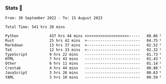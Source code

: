 ### Stats 👋
<!--START_SECTION:waka-->

```txt
From: 30 September 2022 - To: 15 August 2023

Total Time: 541 hrs 20 mins

Python              437 hrs 44 mins >>>>>>>>>>>>>>>>>>>>-----   80.86 %
Rust                25 hrs 42 mins  >------------------------   04.75 %
Markdown            13 hrs 37 mins  >------------------------   02.52 %
TeX                 12 hrs 33 mins  >------------------------   02.32 %
TypeScript          9 hrs 22 mins   -------------------------   01.73 %
HTML                7 hrs 43 mins   -------------------------   01.43 %
Other               6 hrs 11 mins   -------------------------   01.14 %
Crontab             4 hrs 44 mins   -------------------------   00.88 %
JavaScript          3 hrs 26 mins   -------------------------   00.63 %
YAML                3 hrs 10 mins   -------------------------   00.59 %
```

<!--END_SECTION:waka-->

<!--
**buhaytza2005/buhaytza2005** is a ✨ _special_ ✨ repository because its `README.md` (this file) appears on your GitHub profile.

Here are some ideas to get you started:

- 🔭 I’m currently working on ...
- 🌱 I’m currently learning ...
- 👯 I’m looking to collaborate on ...
- 🤔 I’m looking for help with ...
- 💬 Ask me about ...
- 📫 How to reach me: ...
- 😄 Pronouns: ...
- ⚡ Fun fact: ...
-->


